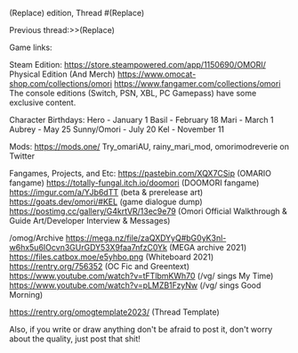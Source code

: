 (Replace) edition, Thread #(Replace)

Previous thread:>>(Replace)

Game links:

Steam Edition:
https://store.steampowered.com/app/1150690/OMORI/
Physical Edition (And Merch)
https://www.omocat-shop.com/collections/omori
https://www.fangamer.com/collections/omori
The console editions (Switch, PSN, XBL, PC Gamepass) have some exclusive content.

Character Birthdays:
Hero - January 1
Basil - February 18
Mari - March 1
Aubrey - May 25
Sunny/Omori - July 20
Kel - November 11

Mods:
https://mods.one/
Try_omariAU, rainy_mari_mod, omorimodreverie on Twitter

Fangames, Projects, and Etc:
https://pastebin.com/XQX7CSip (OMARIO fangame)
https://totally-fungal.itch.io/doomori (DOOMORI fangame)
https://imgur.com/a/YJb6dTT (beta & prerelease art)
https://goats.dev/omori/#KEL (game dialogue dump)
https://postimg.cc/gallery/G4krtVR/13ec9e79 (Omori Official Walkthrough & Guide Art/Developer Interview & Messages)

/omog/Archive
https://mega.nz/file/zaQXDYyQ#bG0yK3nl-w6hx5u6IOcvn3GUrGDY53X9faa7nfzC0Yk (MEGA archive 2021)
https://files.catbox.moe/e5yhbo.png (Whiteboard 2021)
https://rentry.org/756352 (OC Fic and Greentext)
https://www.youtube.com/watch?v=tFTlbmKWh70 (/vg/ sings My Time)
https://www.youtube.com/watch?v=pLMZB1FzyNw (/vg/ sings Good Morning)

https://rentry.org/omogtemplate2023/ (Thread Template)

Also, if you write or draw anything don't be afraid to post it, don't worry about the quality, just post that shit!
